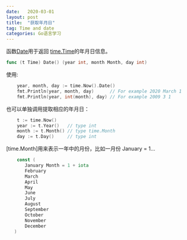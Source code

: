 ```yaml
---
date:   2020-03-01
layout: post
title:  "获取年月日"
tag: Time and date
categories: Go语言学习 
---
```


函数[Date](https://golang.org/pkg/time/#Time.Date)用于返回 [time.Time](https://golang.org/pkg/time/#Time)的年月日信息。

```go
func (t Time) Date() (year int, month Month, day int)
```

使用:  

```go
	year, month, day := time.Now().Date()
	fmt.Println(year, month, day)      // For example 2020 March 1
	fmt.Println(year, int(month), day) // For example 2009 3 1
```
 
也可以单独调用提取相应的年月日：

```go
	t := time.Now()
	year := t.Year()   // type int
	month := t.Month() // type time.Month
	day := t.Day()     // type int
```
 
 [time.Month]用来表示一年中的月份，比如一月份 January = 1...
 
 ```go
     const (
        January Month = 1 + iota
        February
        March
        April
        May
        June
        July
        August
        September
        October
        November
        December
    )
 ```
 


